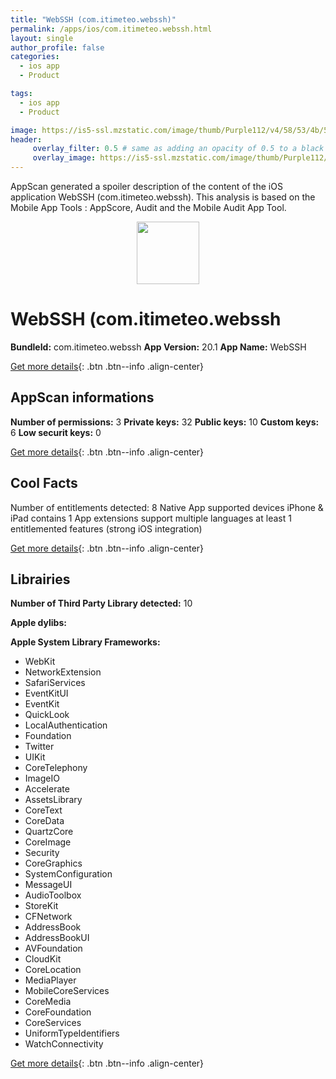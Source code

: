 ```yaml
---
title: "WebSSH (com.itimeteo.webssh)"
permalink: /apps/ios/com.itimeteo.webssh.html
layout: single
author_profile: false
categories: 
  - ios app 
  - Product 

tags: 
  - ios app 
  - Product 

image: https://is5-ssl.mzstatic.com/image/thumb/Purple112/v4/58/53/4b/58534b26-5fcd-75cf-138d-0ef1f50c419f/AppIcon-1x_U007emarketing-0-10-0-85-220.png/512x512bb.jpg
header: 
     overlay_filter: 0.5 # same as adding an opacity of 0.5 to a black background
     overlay_image: https://is5-ssl.mzstatic.com/image/thumb/Purple112/v4/58/53/4b/58534b26-5fcd-75cf-138d-0ef1f50c419f/AppIcon-1x_U007emarketing-0-10-0-85-220.png/512x512bb.jpg
---
```

AppScan generated a spoiler description of the content of the iOS application WebSSH (com.itimeteo.webssh). This analysis is based on the Mobile App Tools : AppScore, Audit and the Mobile Audit App Tool.

  
  
<div style="text-align: center;"><img src="https://is5-ssl.mzstatic.com/image/thumb/Purple112/v4/58/53/4b/58534b26-5fcd-75cf-138d-0ef1f50c419f/AppIcon-1x_U007emarketing-0-10-0-85-220.png/512x512bb.jpg" width="100" height="100"></div>  
  
# WebSSH (com.itimeteo.webssh

**BundleId:** com.itimeteo.webssh
**App Version:** 20.1
**App Name:** WebSSH


[Get more details](/pricing.html){: .btn .btn--info .align-center}  
  
## AppScan informations 

**Number of permissions:** 3
**Private keys:** 32
**Public keys:** 10
**Custom keys:** 6
**Low securit keys:** 0
  
[Get more details](/pricing.html){: .btn .btn--info .align-center}

## Cool Facts

Number of entitlements detected: 8
Native App
supported devices iPhone & iPad
contains 1 App extensions
support multiple languages
at least 1 entitlemented features (strong iOS integration)
  
[Get more details](/pricing.html){: .btn .btn--info .align-center}

## Librairies 
**Number of Third Party Library detected:** 10

**Apple dylibs:**


**Apple System Library Frameworks:**
- WebKit
- NetworkExtension
- SafariServices
- EventKitUI
- EventKit
- QuickLook
- LocalAuthentication
- Foundation
- Twitter
- UIKit
- CoreTelephony
- ImageIO
- Accelerate
- AssetsLibrary
- CoreText
- CoreData
- QuartzCore
- CoreImage
- Security
- CoreGraphics
- SystemConfiguration
- MessageUI
- AudioToolbox
- StoreKit
- CFNetwork
- AddressBook
- AddressBookUI
- AVFoundation
- CloudKit
- CoreLocation
- MediaPlayer
- MobileCoreServices
- CoreMedia
- CoreFoundation
- CoreServices
- UniformTypeIdentifiers
- WatchConnectivity


  
[Get more details](/pricing.html){: .btn .btn--info .align-center}

